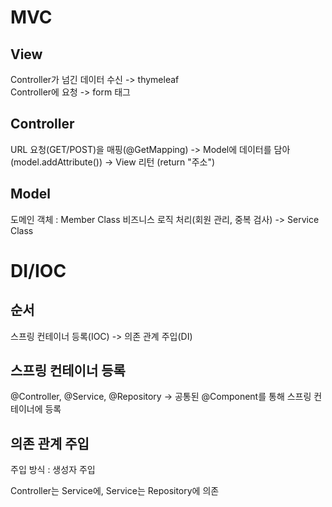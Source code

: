 # MVC

## View
Controller가 넘긴 데이터 수신 -> thymeleaf <br>
Controller에 요청 -> form 태그

## Controller
URL 요청(GET/POST)을 매핑(@GetMapping)
-> Model에 데이터를 담아(model.addAttribute())
-> View 리턴 (return "주소")

## Model
도메인 객체 : Member Class
비즈니스 로직 처리(회원 관리, 중복 검사) -> Service Class


# DI/IOC

## 순서 
스프링 컨테이너 등록(IOC) -> 의존 관계 주입(DI)

## 스프링 컨테이너 등록 
@Controller, @Service, @Repository -> 공통된 @Component를 통해 스프링 컨테이너에 등록

## 의존 관계 주입
주입 방식 : 생성자 주입

Controller는 Service에,
Service는 Repository에 의존
